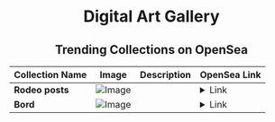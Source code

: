 <div align="center">

# Digital Art Gallery

## Trending Collections on OpenSea

| Collection Name                       | Image                                                                                     | Description                       | OpenSea Link                                                                                          |
|---------------------------------------|-------------------------------------------------------------------------------------------|-----------------------------------|--------------------------------------------------------------------------------------------------------|
| **Rodeo posts** | ![Image](https://i.seadn.io/s/raw/files/7b2e71d8b03e65879c5cf8feeb0841be.jpg?w=500&auto=format?w=200&auto=format) |  | <details><summary>Link</summary>[Rodeo posts](https://opensea.io/collection/rodeo-posts-8112)</details> |
| **Bord** | ![Image](https://i.seadn.io/s/raw/files/03fe4b50fdefea43b2ab68779f34c969.webp?w=500&auto=format?w=200&auto=format) |  | <details><summary>Link</summary>[Bord](https://opensea.io/collection/bord-8)</details> |

</div>